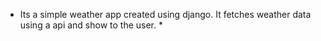 * Its a simple weather app created using django. It fetches weather data using a api and show to the user. *
